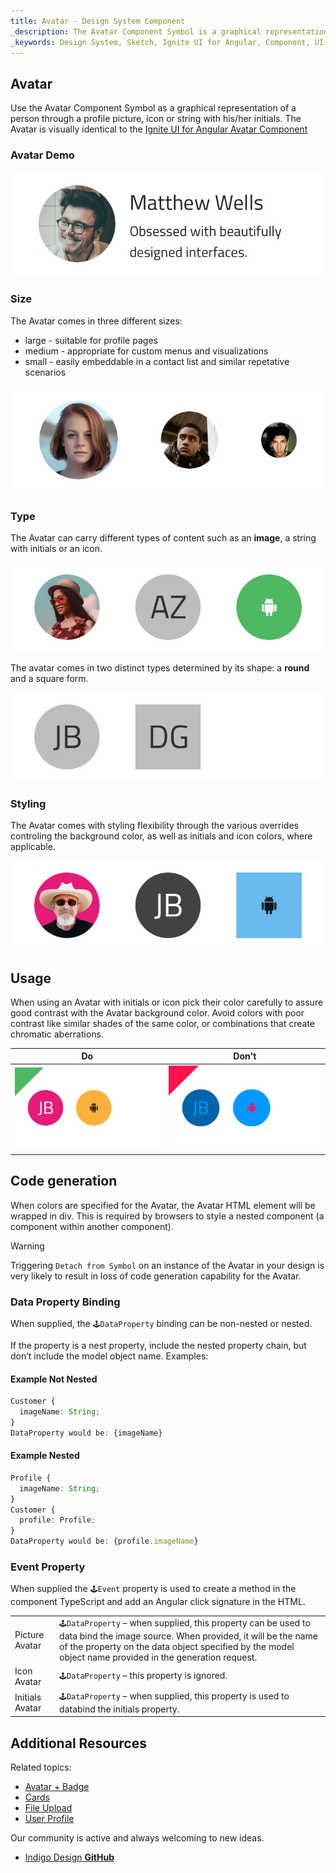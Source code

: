 ```yaml
---
title: Avatar - Design System Component
_description: The Avatar Component Symbol is a graphical representation of personal information. 
_keywords: Design System, Sketch, Ignite UI for Angular, Component, UI Library, Widgets
---
```


## Avatar

Use the Avatar Component Symbol as a graphical representation of a person through a profile picture, icon or string with his/her initials.
The Avatar is visually identical to the [Ignite UI for Angular Avatar Component](https://www.infragistics.com/products/ignite-ui-angular/angular/components/avatar.html)

### Avatar Demo

![](../images/avatar_demo.png)

### Size

The Avatar comes in three different sizes:

- large - suitable for profile pages
- medium - appropriate for custom menus and visualizations
- small - easily embeddable in a contact list and similar repetative scenarios

![](../images/avatar_sizes.png)

### Type

The Avatar can carry different types of content such as an **image**, a string with initials or an icon.

![](../images/avatar_content.png)

The avatar comes in two distinct types determined by its shape: a **round** and a square form.

![](../images/avatar_type.png)

### Styling

The Avatar comes with styling flexibility through the various overrides controling the background color, as well as initials and icon colors, where applicable.

![](../images/avatar_styling.png)

## Usage

When using an Avatar with initials or icon pick their color carefully to assure good contrast with the Avatar background color. Avoid colors with poor contrast like similar shades of the same color, or combinations that create chromatic aberrations.

| Do                            | Don't                           |
| ----------------------------- | ------------------------------- |
| ![](../images/avatar_do1.png) | ![](../images/avatar_dont1.png) |

## Code generation

When colors are specified for the Avatar, the Avatar HTML element will be wrapped in div. This is required by browsers to style a nested component (a component within another component).

> [!WARNING]
> Triggering `Detach from Symbol` on an instance of the Avatar in your design is very likely to result in loss of code generation capability for the Avatar.

### Data Property Binding

When supplied, the `🕹️DataProperty` binding can be non-nested or nested.

If the property is a nest property, include the nested property chain, but don’t include the model object name. Examples:

#### Example Not Nested

```typescript
Customer {
  imageName: String;
}
DataProperty would be: {imageName}
```

#### Example Nested

```typescript
Profile {
  imageName: String;
}
Customer {
  profile: Profile;
}
DataProperty would be: {profile.imageName}
```

### Event Property

When supplied the `🕹️Event` property is used to create a method in the component TypeScript and add an Angular click signature in the HTML.

|                 |                                                                                                                                                                                                                                         |
| --------------- | --------------------------------------------------------------------------------------------------------------------------------------------------------------------------------------------------------------------------------------- |
| Picture Avatar  | `🕹️DataProperty` – when supplied, this property can be used to data bind the image source. When provided, it will be the name of the property on the data object specified by the model object name provided in the generation request. |
| Icon Avatar     | `🕹️DataProperty` – this property is ignored.                                                                                                                                                                                            |
| Initials Avatar | `🕹️DataProperty` – when supplied, this property is used to databind the initials property.                                                                                                                                              |

## Additional Resources

Related topics:

- [Avatar + Badge](avatar+badge.md)
- [Cards](cards.md)
- [File Upload](fileUpload.md)
- [User Profile](userProfile.md)
  <div class="divider--half"></div>

Our community is active and always welcoming to new ideas.

- [Indigo Design **GitHub**](https://github.com/IgniteUI/design-system-docfx)
